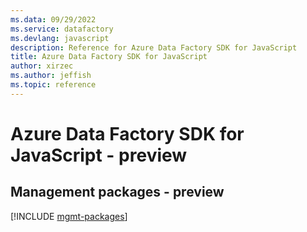 ```yaml
---
ms.data: 09/29/2022
ms.service: datafactory
ms.devlang: javascript
description: Reference for Azure Data Factory SDK for JavaScript
title: Azure Data Factory SDK for JavaScript
author: xirzec
ms.author: jeffish
ms.topic: reference
---
```

# Azure Data Factory SDK for JavaScript - preview

## Management packages - preview
[!INCLUDE [mgmt-packages](data-factory-mgmt-index.md)]